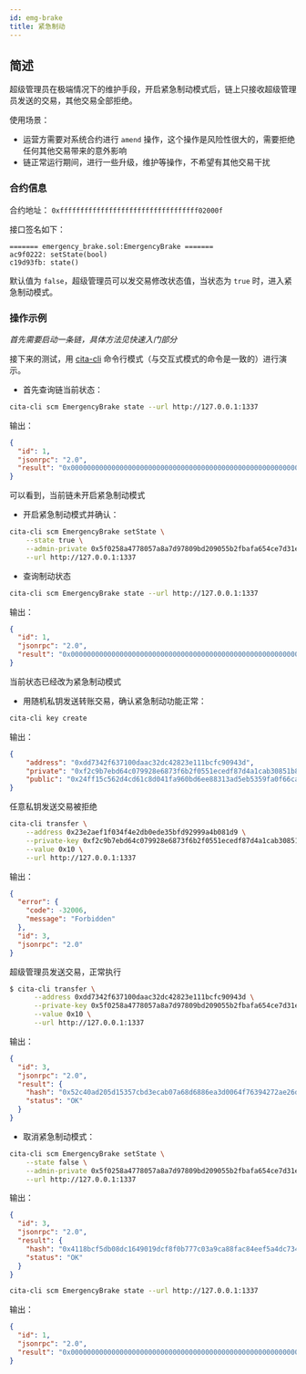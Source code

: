 ```yaml
---
id: emg-brake
title: 紧急制动
---
```


## 简述

超级管理员在极端情况下的维护手段，开启紧急制动模式后，链上只接收超级管理员发送的交易，其他交易全部拒绝。

使用场景：

- 运营方需要对系统合约进行 `amend` 操作，这个操作是风险性很大的，需要拒绝任何其他交易带来的意外影响
- 链正常运行期间，进行一些升级，维护等操作，不希望有其他交易干扰

### 合约信息

合约地址： `0xffffffffffffffffffffffffffffffffff02000f`

接口签名如下：

    ======= emergency_brake.sol:EmergencyBrake =======
    ac9f0222: setState(bool)
    c19d93fb: state()
    

默认值为 `false`，超级管理员可以发交易修改状态值，当状态为 `true` 时，进入紧急制动模式。

### 操作示例

*首先需要启动一条链，具体方法见快速入门部分*

接下来的测试，用 [cita-cli](https://github.com/cryptape/cita-cli) 命令行模式（与交互式模式的命令是一致的）进行演示。

- 首先查询链当前状态：

```bash
cita-cli scm EmergencyBrake state --url http://127.0.0.1:1337
```

输出：

```json
{
  "id": 1,
  "jsonrpc": "2.0",
  "result": "0x0000000000000000000000000000000000000000000000000000000000000000"
}
```

可以看到，当前链未开启紧急制动模式

- 开启紧急制动模式并确认：

```bash
cita-cli scm EmergencyBrake setState \
    --state true \
    --admin-private 0x5f0258a4778057a8a7d97809bd209055b2fbafa654ce7d31ec7191066b9225e6 \
    --url http://127.0.0.1:1337
```

- 查询制动状态

```bash
cita-cli scm EmergencyBrake state --url http://127.0.0.1:1337
```

输出：

```json
{
  "id": 1,
  "jsonrpc": "2.0",
  "result": "0x0000000000000000000000000000000000000000000000000000000000000001"
}
```

当前状态已经改为紧急制动模式

- 用随机私钥发送转账交易，确认紧急制动功能正常：

```bash
cita-cli key create
```

输出：

```json
{
    "address": "0xdd7342f637100daac32dc42823e111bcfc90943d",
    "private": "0xf2c9b7ebd64c079928e6873f6b2f0551ecedf87d4a1cab30851b8592aa4b2396",
    "public": "0x24ff15c562d4cd61c8d041fa960bd6ee88313ad5eb5359fa0f66cac787b3010c8bb2d508ccf218f0ac58b9c318d7ae90508486ad568bf538562831db2da3faea"
}
```

任意私钥发送交易被拒绝

```bash
cita-cli transfer \
    --address 0x23e2aef1f034f4e2db0ede35bfd92999a4b081d9 \
    --private-key 0xf2c9b7ebd64c079928e6873f6b2f0551ecedf87d4a1cab30851b8592aa4b2396 \
    --value 0x10 \
    --url http://127.0.0.1:1337
```

输出：

```json
{
  "error": {
    "code": -32006,
    "message": "Forbidden"
  },
  "id": 3,
  "jsonrpc": "2.0"
}
```

超级管理员发送交易，正常执行

```bash
$ cita-cli transfer \
      --address 0xdd7342f637100daac32dc42823e111bcfc90943d \
      --private-key 0x5f0258a4778057a8a7d97809bd209055b2fbafa654ce7d31ec7191066b9225e6 \
      --value 0x10 \
      --url http://127.0.0.1:1337
```

输出：

```json
{
  "id": 3,
  "jsonrpc": "2.0",
  "result": {
    "hash": "0x52c40ad205d15357cbd3ecab07a68d6886ea3d0064f76394272ae26d955ad231",
    "status": "OK"
  }
}
```

- 取消紧急制动模式：

```bash
cita-cli scm EmergencyBrake setState \
    --state false \
    --admin-private 0x5f0258a4778057a8a7d97809bd209055b2fbafa654ce7d31ec7191066b9225e6 \
    --url http://127.0.0.1:1337
```

输出：

```json
{
  "id": 3,
  "jsonrpc": "2.0",
  "result": {
    "hash": "0x4118bcf5db08dc1649019dcf8f0b777c03a9ca88fac84eef5a4dc734be0c8253",
    "status": "OK"
  }
}
```

```bash
cita-cli scm EmergencyBrake state --url http://127.0.0.1:1337
```

输出：

```json
{
  "id": 1,
  "jsonrpc": "2.0",
  "result": "0x0000000000000000000000000000000000000000000000000000000000000000"
}
```